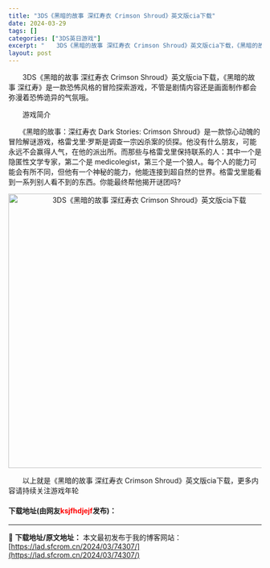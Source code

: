 ```yaml
---
title: "3DS《黑暗的故事 深红寿衣 Crimson Shroud》英文版cia下载"
date: 2024-03-29
tags: []
categories: ["3DS英日游戏"]
excerpt: "　　3DS《黑暗的故事 深红寿衣 Crimson Shroud》英文版cia下载，《黑暗的故事 深红寿》是一款恐怖风格的冒险探索游戏，不管是剧情内容还是画面制作都会弥漫着恐怖诡异的气氛哦。 　　游戏简介 　　《黑暗的故事：深红寿衣 Dark Stories: Crimson Shroud》是一款惊心&hellip;"
layout: post
---
```


 <p>　　3DS《黑暗的故事 深红寿衣 Crimson Shroud》英文版cia下载，《黑暗的故事 深红寿》是一款恐怖风格的冒险探索游戏，不管是剧情内容还是画面制作都会弥漫着恐怖诡异的气氛哦。</p> <p>　　游戏简介</p> <p>　　《黑暗的故事：深红寿衣 Dark Stories: Crimson Shroud》是一款惊心动魄的冒险解谜游戏，格雷戈里&middot;罗斯是调查一宗凶杀案的侦探。他没有什么朋友，可能永远不会赢得人气，在他的派出所。而那些与格雷戈里保持联系的人：其中一个是隐匿性文学专家，第二个是 medicolegist，第三个是一个狼人。每个人的能力可能会有所不同，但他有一个神秘的能力，他能连接到超自然的世界。格雷戈里能看到一系列别人看不到的东西。你能最终帮他揭开谜团吗?</p> <p align="center"><img align="" border="0" src="https://lad.sfcrom.cn/wp-content/uploads/2024/03/20240329_66063365e0235.jpg" width="545" alt="3DS《黑暗的故事 深红寿衣 Crimson Shroud》英文版cia下载" /></p> <p>　　以上就是《黑暗的故事 深红寿衣 Crimson Shroud》英文版cia下载，更多内容请持续关注游戏年轮</p> <p><h4>下载地址(由网友<font color="red">ksjfhdjejf</font>发布)：</h4></p> 

---
📖 **下载地址/原文地址：** 本文最初发布于我的博客网站：[https://lad.sfcrom.cn/2024/03/74307/](https://lad.sfcrom.cn/2024/03/74307/)
